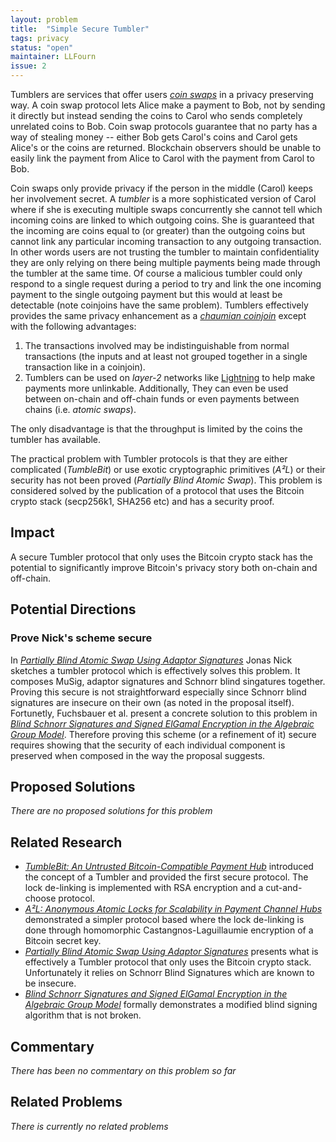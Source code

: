 ```yaml
---
layout: problem
title:  "Simple Secure Tumbler"
tags: privacy
status: "open"
maintainer: LLFourn
issue: 2
---
```


Tumblers are services that offer users *[coin swaps]* in a privacy preserving way.
A coin swap protocol lets Alice make a payment to Bob, not by sending it directly but instead sending the coins to Carol who sends completely unrelated coins to Bob.
Coin swap protocols guarantee that no party has a way of stealing money -- either Bob gets Carol's coins and Carol gets Alice's or the coins are returned.
Blockchain observers should be unable to easily link the payment from Alice to Carol with the payment from Carol to Bob.

Coin swaps only provide privacy if the person in the middle (Carol) keeps her involvement secret.
A *tumbler* is a more sophisticated version of Carol where if she is executing multiple swaps concurrently she cannot tell which incoming coins are linked to which outgoing coins.
She is guaranteed that the incoming are coins equal to (or greater) than the outgoing coins but cannot link any particular incoming transaction to any outgoing transaction.
In other words users are not trusting the tumbler to maintain confidentiality they are only relying on there being multiple payments being made through the tumbler at the same time.
Of course a malicious tumbler could only respond to a single request during a period to try and link the one incoming payment to the single outgoing payment but this would at least be detectable (note coinjoins have the same problem).
Tumblers effectively provides the same privacy enhancement as a *[chaumian coinjoin]* except with the following advantages:

1. The transactions involved may be indistinguishable from normal transactions (the inputs and at least not grouped together in a single transaction like in a coinjoin).
2. Tumblers can be used on *layer-2* networks like [Lightning] to help make payments more unlinkable. Additionally, They can even be used between on-chain and off-chain funds or even payments between chains (i.e. *atomic swaps*).

The only disadvantage is that the throughput is limited by the coins the tumbler has available.

The practical problem with Tumbler protocols is that they are either complicated (*TumbleBit*) or use exotic cryptographic primitives (*A²L*) or their security has not been proved (*Partially Blind Atomic Swap*).
This problem is considered solved by the publication of a protocol that uses the Bitcoin crypto stack (secp256k1, SHA256 etc) and has a security proof.

## Impact

A secure Tumbler protocol that only uses the Bitcoin crypto stack has the potential to significantly improve Bitcoin's privacy story both on-chain and off-chain.


## Potential Directions

### Prove Nick's scheme secure

In *[Partially Blind Atomic Swap Using Adaptor Signatures]* Jonas Nick sketches a tumbler protocol which is effectively solves this problem.
It composes MuSig, adaptor signatures and Schnorr blind singatures together.
Proving this secure is not straightforward especially since Schnorr blind signatures are insecure on their own (as noted in the proposal itself).
Fortunetly, Fuchsbauer et al. present a concrete solution to this problem in *[Blind Schnorr Signatures and Signed ElGamal Encryption in the Algebraic Group Model]*.
Therefore proving this scheme (or a refinement of it) secure requires showing that the security of each individual component is preserved when composed in the way the proposal suggests.

## Proposed Solutions

*There are no proposed solutions for this problem*

## Related Research

- [*TumbleBit: An Untrusted Bitcoin-Compatible Payment Hub*](https://eprint.iacr.org/2016/575.pdf) introduced the concept of a Tumbler and provided the first secure protocol. The lock de-linking is implemented with RSA encryption and a cut-and-choose protocol.
- [*A²L: Anonymous Atomic Locks for Scalability in Payment Channel Hubs*](https://eprint.iacr.org/2019/589.pdf) demonstrated a simpler protocol based where the lock de-linking is done through homomorphic Castangnos-Laguillaumie encryption of a Bitcoin secret key.
- *[Partially Blind Atomic Swap Using Adaptor Signatures]* presents what is effectively a Tumbler protocol that only uses the Bitcoin crypto stack. Unfortunately it relies on Schnorr Blind Signatures which are known to be insecure.
- *[Blind Schnorr Signatures and Signed ElGamal Encryption in the Algebraic Group Model]* formally demonstrates a modified blind signing algorithm that is not broken.

## Commentary


<!-- This is where you can post choice informal and opinionated comments from various sources on the problem. -->
<!-- Also you or anyone else can add conjecture to this section (after review). -->
<!-- In general, this is not a comments section (use the issue for that). -->

*There has been no commentary on this problem so far*

## Related Problems

*There is currently no related problems*

[Lightning]: https://en.wikipedia.org/wiki/Lightning_Network
[coin swaps]: https://gist.github.com/chris-belcher/9144bd57a91c194e332fb5ca371d0964
[submarine swaps]: https://wiki.ion.radar.tech/tech/research/submarine-swap
[chaumian coinjoin]: https://bitcoinops.org/en/topics/coinjoin/
[Partially Blind Atomic Swap Using Adaptor Signatures]:https://github.com/ElementsProject/scriptless-scripts/blob/master/md/partially-blind-swap.md
[Blind Schnorr Signatures and Signed ElGamal Encryption in the Algebraic Group Model]: https://eprint.iacr.org/2019/877.pdf
